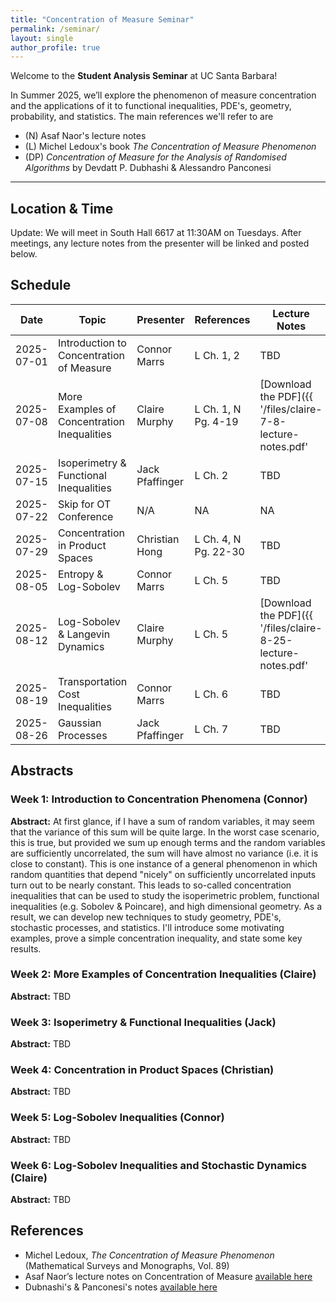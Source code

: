 ```yaml
---
title: "Concentration of Measure Seminar"
permalink: /seminar/
layout: single
author_profile: true
---
```

Welcome to the **Student Analysis Seminar** at UC Santa Barbara!

In Summer 2025, we’ll explore the phenomenon of measure concentration and the applications of it to functional inequalities, PDE's, geometry, probability, and statistics. The main references we'll refer to are
- (N) Asaf Naor's lecture notes
- (L) Michel Ledoux's book *The Concentration of Measure Phenomenon*
- (DP) *Concentration of Measure for the Analysis of
Randomised Algorithms* by Devdatt P. Dubhashi & Alessandro Panconesi

---

## Location & Time
Update: We will meet in South Hall 6617 at 11:30AM on Tuesdays. After meetings, any lecture notes from the presenter
will be linked and posted below.

## Schedule

| Date       | Topic                                       | Presenter          | References           | Lecture Notes |
|------------|-------------------------------------------  |--------------------|------------------    |---------------|
| 2025-07-01 | Introduction to Concentration of Measure    | Connor Marrs       | L Ch. 1, 2           |TBD            |
| 2025-07-08 | More Examples of Concentration Inequalities | Claire Murphy      | L Ch. 1, N Pg. 4-19  |[Download the PDF]({{ '/files/claire-7-8-lecture-notes.pdf' | relative_url }})            |
| 2025-07-15 | Isoperimetry & Functional Inequalities      | Jack Pfaffinger    | L Ch. 2              |TBD            |
| 2025-07-22 | Skip for OT Conference                      | N/A                |           NA         |NA             |
| 2025-07-29 | Concentration in Product Spaces             | Christian Hong     | L Ch. 4, N Pg. 22-30 |TBD            |
| 2025-08-05 | Entropy & Log-Sobolev                       | Connor Marrs       | L Ch. 5              |TBD            |
| 2025-08-12 | Log-Sobolev \& Langevin Dynamics            | Claire Murphy      | L Ch. 5              |[Download the PDF]({{ '/files/claire-8-25-lecture-notes.pdf' | relative_url }})            |
| 2025-08-19 | Transportation Cost Inequalities            | Connor Marrs       | L Ch. 6              |TBD            |
| 2025-08-26 | Gaussian Processes                          | Jack Pfaffinger    | L Ch. 7              |TBD            |

## Abstracts
### Week 1: Introduction to Concentration Phenomena (Connor)

**Abstract:** At first glance, if I have a sum of random variables, it may seem that the variance of this sum will be quite large. In the worst case scenario, this is true, but provided we sum up enough terms and the random variables are sufficiently uncorrelated, the sum will have almost no variance (i.e. it is close to constant). This is one instance of a general phenomenon in which random quantities that depend "nicely" on sufficiently uncorrelated inputs turn out to be nearly constant. This leads to so-called concentration inequalities that can be used to study the isoperimetric problem, functional inequalities (e.g. Sobolev & Poincare), and high dimensional geometry. As a result, we can develop new techniques to study geometry, PDE's, stochastic processes, and statistics. I'll introduce some motivating examples, prove a simple concentration inequality, and state some key results.
### Week 2: More Examples of Concentration Inequalities (Claire)

**Abstract:** TBD

### Week 3: Isoperimetry & Functional Inequalities (Jack)

**Abstract:** TBD

### Week 4: Concentration in Product Spaces (Christian)

**Abstract:** TBD

### Week 5: Log-Sobolev Inequalities (Connor)

**Abstract:** TBD

### Week 6: Log-Sobolev Inequalities and Stochastic Dynamics (Claire)

**Abstract:** TBD

## References

- Michel Ledoux, *The Concentration of Measure Phenomenon* (Mathematical Surveys and Monographs, Vol. 89)
- Asaf Naor’s lecture notes on Concentration of Measure [available here](https://www.google.com/url?sa=t&source=web&rct=j&opi=89978449&url=https://web.math.princeton.edu/~naor/homepage%2520files/Concentration%2520of%2520Measure.pdf&ved=2ahUKEwiz-NThu5qOAxXLL0QIHYqpI_wQFnoECBkQAQ&usg=AOvVaw1uYJw0yEdzr73JhBe_mMYT)
- Dubnashi's & Panconesi's notes [available here](http://wwwusers.di.uniroma1.it/~ale/Papers/master.pdf)
